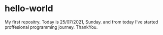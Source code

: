 # hello-world
My first repositry.
Today is 25/07/2021, Sunday. and from today I've started proffesional programming journey.
ThankYou.
